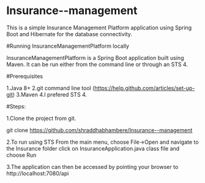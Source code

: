 # Insurance--management

This is a simple Insurance Management Platform application using Spring Boot and  Hibernate for the database connectivity.

#Running InsuranceManagementPlatform locally

InsuranceManagementPlatform is a Spring Boot application built using Maven. It can be run either from the command line or through an STS 4.

#Prerequisites

1.Java 8+
2.git command line tool (https://help.github.com/articles/set-up-git)
3.Maven
4.I prefered STS 4.

#Steps:

1.Clone the project from git.

 git clone https://github.com/shraddhabhambere/Insurance--management

2.To run using STS From the main menu, choose File->Open and navigate to the Insurance folder click on InsuranceApplication.java class file and choose Run

3.The application can then be accessed by pointing your browser to http://localhost:7080/api
